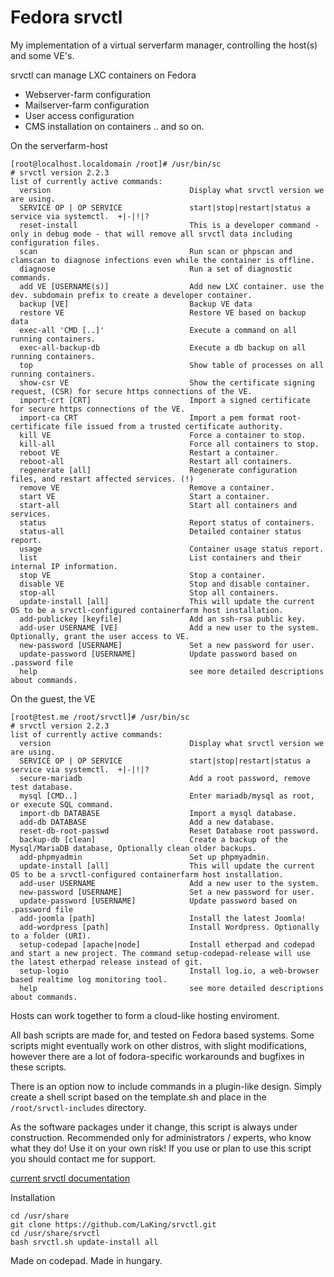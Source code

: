 Fedora srvctl
==============

My implementation of a virtual serverfarm manager, controlling the host(s) and some VE's.

srvctl can manage LXC containers on Fedora
- Webserver-farm configuration
- Mailserver-farm configuration
- User access configuration
- CMS installation on containers
.. and so on.

On the serverfarm-host
```
[root@localhost.localdomain /root]# /usr/bin/sc 
# srvctl version 2.2.3
list of currently active commands:
  version                               Display what srvctl version we are using.       
  SERVICE OP | OP SERVICE               start|stop|restart|status a service via systemctl.  +|-|!|?
  reset-install                         This is a developer command - only in debug mode - that will remove all srvctl data including configuration files.
  scan                                  Run scan or phpscan and clamscan to diagnose infections even while the container is offline.
  diagnose                              Run a set of diagnostic commands.               
  add VE [USERNAME(s)]                  Add new LXC container. use the dev. subdomain prefix to create a developer container. 
  backup [VE]                           Backup VE data                                  
  restore VE                            Restore VE based on backup data                 
  exec-all 'CMD [..]'                   Execute a command on all running containers.    
  exec-all-backup-db                    Execute a db backup on all running containers.  
  top                                   Show table of processes on all running containers.
  show-csr VE                           Show the certificate signing request, (CSR) for secure https connections of the VE.
  import-crt [CRT]                      Import a signed certificate for secure https connections of the VE.
  import-ca CRT                         Import a pem format root-certificate file issued from a trusted certificate authority.
  kill VE                               Force a container to stop.                      
  kill-all                              Force all containers to stop.                   
  reboot VE                             Restart a container.                            
  reboot-all                            Restart all containers.                         
  regenerate [all]                      Regenerate configuration files, and restart affected services. (!)
  remove VE                             Remove a container.                             
  start VE                              Start a container.                              
  start-all                             Start all containers and services.              
  status                                Report status of containers.                    
  status-all                            Detailed container status report.               
  usage                                 Container usage status report.                  
  list                                  List containers and their internal IP information.
  stop VE                               Stop a container.                               
  disable VE                            Stop and disable container.                     
  stop-all                              Stop all containers.                            
  update-install [all]                  This will update the current OS to be a srvctl-configured containerfarm host installation.
  add-publickey [keyfile]               Add an ssh-rsa public key.                      
  add-user USERNAME [VE]                Add a new user to the system. Optionally, grant the user access to VE.
  new-password [USERNAME]               Set a new password for user.                    
  update-password [USERNAME]            Update password based on .password file         
  help                                  see more detailed descriptions about commands.  

```

On the guest, the VE
```
[root@test.me /root/srvctl]# /usr/bin/sc
# srvctl version 2.2.3
list of currently active commands:
  version                               Display what srvctl version we are using.       
  SERVICE OP | OP SERVICE               start|stop|restart|status a service via systemctl.  +|-|!|?
  secure-mariadb                        Add a root password, remove test database.      
  mysql [CMD..]                         Enter mariadb/mysql as root, or execute SQL command.
  import-db DATABASE                    Import a mysql database.                        
  add-db DATABASE                       Add a new database.                             
  reset-db-root-passwd                  Reset Database root password.                   
  backup-db [clean]                     Create a backup of the Mysql/MariaDB database, Optionally clean older backups.
  add-phpmyadmin                        Set up phpmyadmin.                              
  update-install [all]                  This will update the current OS to be a srvctl-configured containerfarm host installation.
  add-user USERNAME                     Add a new user to the system.                   
  new-password [USERNAME]               Set a new password for user.                    
  update-password [USERNAME]            Update password based on .password file         
  add-joomla [path]                     Install the latest Joomla!                      
  add-wordpress [path]                  Install Wordpress. Optionally to a folder (URI).
  setup-codepad [apache|node]           Install etherpad and codepad and start a new project. The command setup-codepad-release will use the latest etherpad release instead of git.
  setup-logio                           Install log.io, a web-browser based realtime log monitoring tool.                       
  help                                  see more detailed descriptions about commands.  

```
Hosts can work together to form a cloud-like hosting enviroment.

All bash scripts are made for, and tested on Fedora based systems. Some scripts might eventually work on other distros, with slight modifications, however there are a lot of fodora-specific workarounds and bugfixes in these scripts.

There is an option now to include commands in a plugin-like design. 
Simply create a shell script based on the template.sh and place in the ```/root/srvctl-includes``` directory.

As the software packages under it change, this script is always under construction.
Recommended only for administrators / experts, who know what they do! Use it on your own risk!
If you use or plan to use this script you should contact me for support.

[current srvctl documentation](http://srvctl.d250.hu/)

Installation
```
cd /usr/share
git clone https://github.com/LaKing/srvctl.git
cd /usr/share/srvctl
bash srvctl.sh update-install all
```

Made on codepad. Made in hungary.
    



